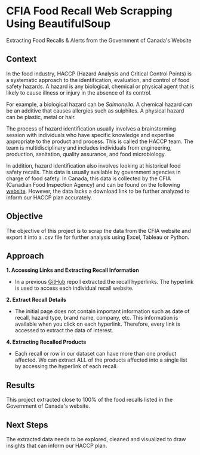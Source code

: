 # CFIA Food Recall Web Scrapping Using BeautifulSoup
Extracting Food Recalls & Alerts from the Government of Canada's Website

## Context

In the food industry, HACCP (Hazard Analysis and Critical Control Points) is a systematic approach to the identification, evaluation, and control of food safety hazards. A hazard is any biological, chemical or physical agent that is likely to cause illness or injury in the absence of its control. 

For example, a biological hazard can be *Salmonella*. A chemical hazard can be an additive that causes allergies such as sulphites. A physical hazard can be plastic, metal or hair. 

The process of hazard identification usually involves a brainstorming session with individuals who have specific knowledge and expertise appropriate to the product and process. This is called the HACCP team. The team is multidisciplinary and includes individuals from engineering, production, sanitation, quality assurance, and food microbiology.

In addition, hazard identification also involves looking at historical food safety recalls. This data is usually available by government agencies in charge of food safety. In Canada, this data is collected by the CFIA (Canadian Food Inspection Agency) and can be found on the following [website](https://healthycanadians.gc.ca/recall-alert-rappel-avis/search-recherche/simple/en?s=&plain_text=&f_mc=1&js_en=&page=50&per_page=). However, the data lacks a download link to be further analyzed to inform our HACCP plan accurately.

## Objective

The objective of this project is to scrap the data from the CFIA website and export it into a .csv file for further analysis using Excel, Tableau or Python.


## Approach

**1. Accessing Links and Extracting Recall Information**
* In a previous [GitHub](https://github.com/aleivaar94/Project-CFIA-Food-Recalls-Web-Scrapping-Selenium-BeautifulSoup/blob/master/CFIA-Food-Recall-Web-Scrapping-Selenium-BS4.ipynb) repo I extracted the recall hyperlinks. The hyperlink is used to access each individual recall website.

**2. Extract Recall Details**
* The initial page does not contain important information such as date of recall, hazard type, brand name, company, etc. This information is available when you click on each hyperlink. Therefore, every link is accessed to extract the data of interest.


**4. Extracting Recalled Products**
* Each recall or row in our dataset can have more than one product affected. We can extract ALL of the products affected into a single list by accessing the hyperlink of each recall.


## Results
This project extracted close to 100% of the food recalls listed in the Government of Canada's website.

## Next Steps
The extracted data needs to be explored, cleaned and visualized to draw insights that can inform our HACCP plan.
